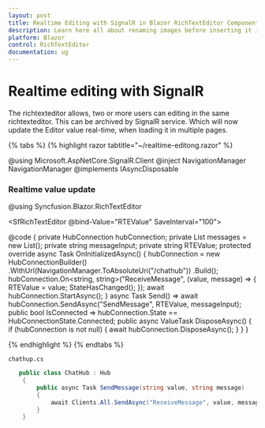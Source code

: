 ```yaml
---
layout: post
title: Realtime Editing with SignalR in Blazor RichTextEditor Component | Syncfusion
description: Learn here all about renaming images before inserting it in Syncfusion Blazor RichTextEditor component and more.
platform: Blazor
control: RichTextEditor
documentation: ug
---
```


# Realtime editing with SignalR

The richtexteditor allows, two or more users can editing in the same richtexteditor. This can be archived by SignalR service. Which will now update the Editor value real-time, when loading it in multiple pages.

{% tabs %}
{% highlight razor tabtitle="~/realtime-editong.razor" %}

@using Microsoft.AspNetCore.SignalR.Client
@inject NavigationManager NavigationManager
@implements IAsyncDisposable

<h3>Realtime value update</h3>

@using Syncfusion.Blazor.RichTextEditor

<SfRichTextEditor @bind-Value="RTEValue" SaveInterval="100">
    <RichTextEditorEvents ValueChange="@Send"></RichTextEditorEvents>
</SfRichTextEditor>

@code {
    private HubConnection hubConnection;
    private List<string> messages = new List<string>();
    private string messageInput;
    private string RTEValue;
    protected override async Task OnInitializedAsync()
    {
        hubConnection = new HubConnectionBuilder()
            .WithUrl(NavigationManager.ToAbsoluteUri("/chathub"))
            .Build();
        hubConnection.On<string, string>("ReceiveMessage", (value, message) =>
        {
            RTEValue = value;
            StateHasChanged();
        });
        await hubConnection.StartAsync();
    }
    async Task Send() =>
        await hubConnection.SendAsync("SendMessage", RTEValue, messageInput);
    public bool IsConnected =>
        hubConnection.State == HubConnectionState.Connected;
    public async ValueTask DisposeAsync()
    {
        if (hubConnection is not null)
        {
            await hubConnection.DisposeAsync();
        }
    }
}

{% endhighlight %}
{% endtabs %}

`chathup.cs`

```csharp
   public class ChatHub : Hub 
    { 
        public async Task SendMessage(string value, string message) 
        { 
            await Clients.All.SendAsync("ReceiveMessage", value, message); 
        } 
    } 
```